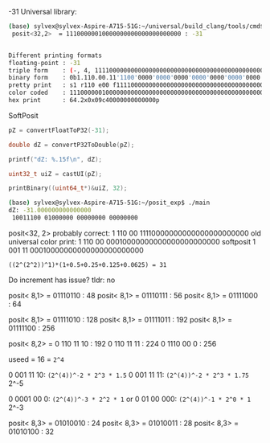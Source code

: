 -31
Universal library:

```bash
(base) sylvex@sylvex-Aspire-A715-51G:~/universal/build_clang/tools/cmd$ ./posit -31
 posit<32,2>  = 11100000010000000000000000000000 : -31


Different printing formats
floating-point : -31
triple form    : (-, 4, 1111000000000000000000000000000000000000000000000000000000)
binary form    : 0b1.110.00.11'1100'0000'0000'0000'0000'0000'0000'0000'0000'0000'0000'0000'0000'0000
pretty print   : s1 r110 e00 f1111000000000000000000000000000000000000000000000000000000 qNW v-31
color coded    : 1110000001000000000000000000000000000000000000000000000000000000
hex print      : 64.2x0x09c40000000000000p
```

SoftPosit

```cpp
pZ = convertFloatToP32(-31);

double dZ = convertP32ToDouble(pZ);

printf("dZ: %.15f\n", dZ);

uint32_t uiZ = castUI(pZ);

printBinary((uint64_t*)&uiZ, 32);
```

```bash
(base) sylvex@sylvex-Aspire-A715-51G:~/posit_exp$ ./main 
dZ: -31.000000000000000
 10011100 01000000 00000000 00000000
```

posit<32, 2>
probably correct: 
1 110 00 11110000000000000000000000
old universal color print:
1 110 00 00010000000000000000000000
softposit
1 001 11 00010000000000000000000000

`((2^(2^2))^1)*(1+0.5+0.25+0.125+0.0625) = 31`

Do increment has issue?
tldr: no

posit< 8,1>  = 01110110 : 48
posit< 8,1>  = 01110111 : 56
posit< 8,1>  = 01111000 : 64

posit< 8,1>  = 01111010 : 128
posit< 8,1>  = 01111011 : 192
posit< 8,1>  = 01111100 : 256

posit< 8,2> = 
0 110 11 10 : 192
0 110 11 11 : 224
0 1110 00 0 : 256

useed = 16 = `2^4`

0 001 11 10: `(2^(4))^-2 * 2^3 * 1.5`
0 001 11 11: `(2^(4))^-2 * 2^3 * 1.75`
2^-5

0 0001 00 0: `(2^(4))^-3 * 2^2 * 1`
or
0 01 00 000: `(2^(4))^-1 * 2^0 * 1`
2^-3

posit< 8,3>  = 01010010 : 24
posit< 8,3>  = 01010011 : 28
posit< 8,3>  = 01010100 : 32